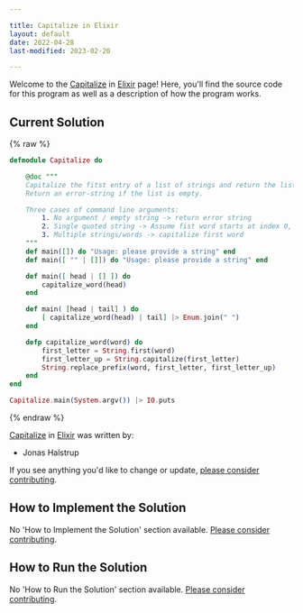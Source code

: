 ```yaml
---

title: Capitalize in Elixir
layout: default
date: 2022-04-28
last-modified: 2023-02-20

---
```


Welcome to the [Capitalize](https://sampleprograms.io/projects/capitalize) in [Elixir](https://sampleprograms.io/languages/elixir) page! Here, you'll find the source code for this program as well as a description of how the program works.

## Current Solution

{% raw %}

```elixir
defmodule Capitalize do

    @doc """
    Capitalize the fitst entry of a list of strings and return the list as a single string.
    Return an error-string if the list is empty.

    Three cases of command line arguments:
        1. No argument / empty string -> return error string
        2. Single quoted string -> Assume fist word starts at index 0, capitalize first letter
        3. Multiple strings/words -> capitalize first word
    """
    def main([]) do "Usage: please provide a string" end
    def main([ "" | []]) do "Usage: please provide a string" end

    def main([ head | [] ]) do
        capitalize_word(head)
    end

    def main( [head | tail] ) do
        [ capitalize_word(head) | tail] |> Enum.join(" ") 
    end

    defp capitalize_word(word) do
        first_letter = String.first(word)
        first_letter_up = String.capitalize(first_letter)
        String.replace_prefix(word, first_letter, first_letter_up)
    end
end

Capitalize.main(System.argv()) |> IO.puts
```

{% endraw %}

[Capitalize](https://sampleprograms.io/projects/capitalize) in [Elixir](https://sampleprograms.io/languages/elixir) was written by:

- Jonas Halstrup

If you see anything you'd like to change or update, [please consider contributing](https://github.com/TheRenegadeCoder/sample-programs).

## How to Implement the Solution

No 'How to Implement the Solution' section available. [Please consider contributing](https://github.com/TheRenegadeCoder/sample-programs-website).

## How to Run the Solution

No 'How to Run the Solution' section available. [Please consider contributing](https://github.com/TheRenegadeCoder/sample-programs-website).
